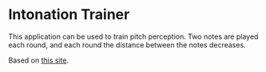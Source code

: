 # Intonation Trainer

This application can be used to train pitch perception.  Two notes are played each round, and each round the distance between the notes decreases. 

Based on <a href="https://www.guitarorb.com/intonation-ear-trainer">this site</a>.